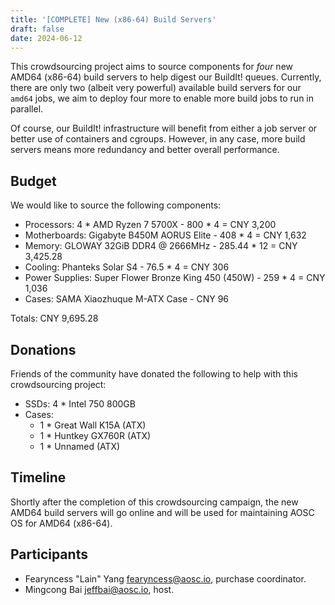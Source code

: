 ```yaml
---
title: '[COMPLETE] New (x86-64) Build Servers'
draft: false
date: 2024-06-12
---
```


This crowdsourcing project aims to source components for *four* new AMD64 (x86-64) build servers to help digest our BuildIt! queues. Currently, there are only two (albeit very powerful) available build servers for our `amd64` jobs, we aim to deploy four more to enable more build jobs to run in parallel.

Of course, our BuildIt! infrastructure will benefit from either a job server or better use of containers and cgroups. However, in any case, more build servers means more redundancy and better overall performance.

## Budget

We would like to source the following components:

- Processors: 4 * AMD Ryzen 7 5700X - 800 * 4 = CNY 3,200
- Motherboards: Gigabyte B450M AORUS Elite - 408 * 4 = CNY 1,632
- Memory: GLOWAY 32GiB DDR4 @ 2666MHz - 285.44 * 12 = CNY 3,425.28
- Cooling: Phanteks Solar S4 - 76.5 * 4 = CNY 306
- Power Supplies: Super Flower Bronze King 450 (450W) - 259 * 4 = CNY 1,036
- Cases: SAMA Xiaozhuque M-ATX Case - CNY 96

Totals: CNY 9,695.28

## Donations

Friends of the community have donated the following to help with this crowdsourcing project:

- SSDs: 4 * Intel 750 800GB
- Cases:
    - 1 * Great Wall K15A (ATX)
    - 1 * Huntkey GX760R (ATX)
    - 1 * Unnamed (ATX)

## Timeline

Shortly after the completion of this crowdsourcing campaign, the new AMD64 build servers will go online and will be used for maintaining AOSC OS for AMD64 (x86-64).

## Participants

- Fearyncess "Lain" Yang <fearyncess@aosc.io>, purchase coordinator.
- Mingcong Bai <jeffbai@aosc.io>, host.
